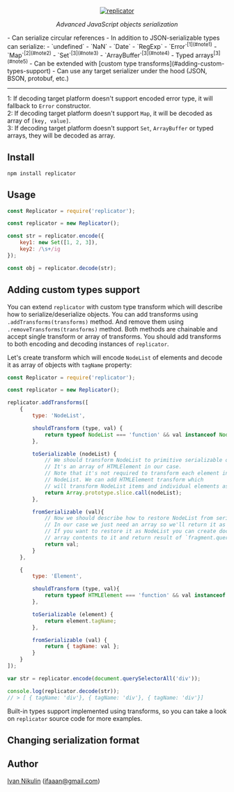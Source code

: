 <p align="center">
    <a href="https://github.com/inikulin/replicator">
        <img src="https://raw.github.com/inikulin/replicator/master/media/logo.png" alt="replicator" />
    </a>
</p>
<p align="center">
<i>Advanced JavaScript objects serialization</i>
</p>
- Can serialize circular references
- In addition to JSON-serializable types can serialize:
  - `undefined`
  - `NaN`
  - `Date`
  - `RegExp`
  - `Error`<sup>[1](#note1)</sup>
  - `Map`<sup>[2](#note2)</sup>
  - `Set`<sup>[3](#note3)</sup>
  - `ArrayBuffer`<sup>[3](#note4)</sup>
  - Typed arrays<sup>[3](#note5)</sup>
- Can be extended with [custom type transforms](#adding-custom-types-support)
- Can use any target serializer under the hood (JSON, BSON, protobuf, etc.)

----
<a name="note1">1</a>: If decoding target platform doesn't support encoded error type, it will fallback to `Error` constructor.<br>
<a name="note2">2</a>: If decoding target platform doesn't support `Map`, it will be decoded as array of `[key, value]`.<br>
<a name="note3">3</a>: If decoding target platform doesn't support `Set`, `ArrayBuffer` or typed arrays, they will be decoded as array. <br>

## Install
```shell
npm install replicator
```

## Usage
```js
const Replicator = require('replicator');

const replicator = new Replicator();

const str = replicator.encode({
    key1: new Set([1, 2, 3]),
    key2: /\s+/ig
});

const obj = replicator.decode(str);
```


## Adding custom types support
You can extend `replicator` with custom type transform which will describe how to serialize/deserialize objects. You can
add transforms using `.addTransforms(transforms)` method. And remove them using `.removeTransforms(transforms)` method.
Both methods are chainable and accept single transform or array of transforms. You should add transforms to both encoding
and decoding instances of `replicator`.

Let's create transform which will encode `NodeList` of elements and decode it as array of objects with `tagName` property:
```js
const Replicator = require('replicator');

const replicator = new Replicator();

replicator.addTransforms([
    {
        type: 'NodeList',

        shouldTransform (type, val) {
            return typeof NodeList === 'function' && val instanceof NodeList;
        },

        toSerializable (nodeList) {
            // We should transform NodeList to primitive serializable object.
            // It's an array of HTMLElement in our case.
            // Note that it's not required to transform each element in
            // NodeList. We can add HTMLElement transform which
            // will transform NodeList items and individual elements as well.
            return Array.prototype.slice.call(nodeList);
        },

        fromSerializable (val){
            // Now we should describe how to restore NodeList from serializable object.
            // In our case we just need an array so we'll return it as is.
            // If you want to restore it as NodeList you can create document fragment, append
            // array contents to it and return result of `fragment.querySelectorAll('*')` .
            return val;
        }
    },

    {
        type: 'Element',

        shouldTransform (type, val){
            return typeof HTMLElement === 'function' && val instanceof HTMLElement;
        },

        toSerializable (element) {
            return element.tagName;
        },

        fromSerializable (val) {
            return { tagName: val };
        }
    }
]);

var str = replicator.encode(document.querySelectorAll('div'));

console.log(replicator.decode(str));
// > [ { tagName: 'div'}, { tagName: 'div'}, { tagName: 'div'}]
```

Built-in types support implemented using transforms, so you can take a look on `replicator` source code for more examples.

## Changing serialization format

## Author
[Ivan Nikulin](https://github.com/inikulin) (ifaaan@gmail.com)
